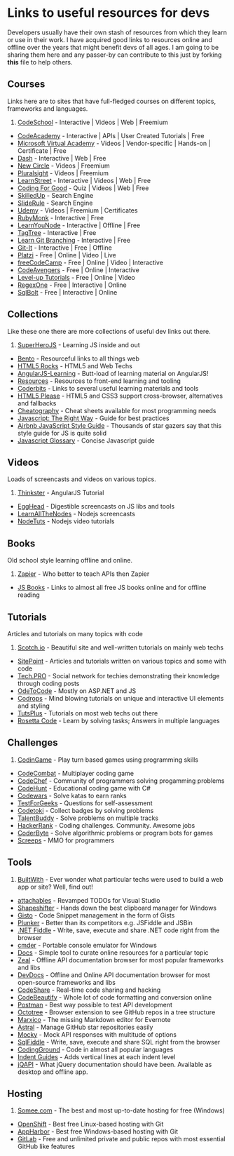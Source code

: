 # Links to useful resources for devs

Developers usually have their own stash of resources from which they learn or use in their work. I have acquired good links to resources online and offline over the years that might benefit devs of all ages. I am going to be sharing them here and any passer-by can contribute to this just by forking **this** file to help others.

## Courses

Links here are to sites that have full-fledged courses on different topics, frameworks and languages.
 
1. [CodeSchool](http://www.codeschool.com) - Interactive | Videos | Web | Freemium
* [CodeAcademy](http://www.codeacademy.com) - Interactive | APIs | User Created Tutorials | Free
* [Microsoft Virtual Academy](http://www.microsoftvirtualacademy.com) - Videos | Vendor-specific | Hands-on | Certificate | Free
* [Dash](https://dash.generalassemb.ly) - Interactive | Web | Free
* [New Circle](http://www.thenewcircle.com) - Videos | Freemium
* [Pluralsight](http://www.pluralsight.com) - Videos | Freemium
* [LearnStreet](http://www.learnstreet.com) - Interactive | Videos | Web | Free
* [Coding For Good](http://cfg.good.is) - Quiz | Videos | Web | Free
* [SkilledUp](http://www.skilledup.com) - Search Engine
* [SlideRule](http://www.mysliderule.com) - Search Engine
* [Udemy](https://www.udemy.com) - Videos | Freemium | Certificates
* [RubyMonk](https://rubymonk.com) - Interactive | Free
* [LearnYouNode](https://github.com/workshopper/learnyounode) - Interactive | Offline | Free
* [TagTree](http://tagtree.tv/) - Interactive | Free
* [Learn Git Branching](http://pcottle.github.io/learnGitBranching/) - Interactive | Free
* [Git-It](https://github.com/jlord/git-it) - Interactive | Free | Offline
* [Platzi](https://courses.platzi.com/) - Free | Online | Video | Live
* [freeCodeCamp](http://www.freecodecamp.com/) - Free | Online | Video | Interactive
* [CodeAvengers](http://www.codeavengers.com/) - Free | Online | Interactive
* [Level-up Tutorials](http://leveluptuts.com/) - Free | Online | Video
* [RegexOne](http://regexone.com) - Free | Interactive | Online
* [SqlBolt](http://sqlbolt.com) - Free | Interactive | Online

## Collections

Like these one there are more collections of useful dev links out there.

1. [SuperHeroJS](http://www.superherojs.com/) - Learning JS inside and out
* [Bento](http://www.bento.io) - Resourceful links to all things web 
* [HTML5 Rocks](http://www.html5rocks.com) - HTML5 and Web Techs
* [AngularJS-Learning](https://github.com/jmcunningham/AngularJS-Learning) - Butt-load of learning material on AngularJS!
* [Resources](https://github.com/tevko/Resources) - Resources to front-end learning and tooling
* [Coderbits](https://coderbits.com/posts) - Links to several useful learning materials and tools
* [HTML5 Please](http://html5please.com) - HTML5 and CSS3 support cross-browser, alternatives and fallbacks 
* [Cheatography](http://www.cheatography.com) - Cheat sheets available for most programming needs
* [Javascript: The Right Way](http://jstherightway.org) - Guide for best practices
* [Airbnb JavaScript Style Guide](https://github.com/airbnb/javascript) - Thousands of star gazers say that this style guide for JS is quite solid
* [Javascript Glossary](http://www.codecademy.com/glossary/javascript) - Concise Javascript guide

## Videos

Loads of screencasts and videos on various topics.

1. [Thinkster](http://www.thinkster.io) - AngularJS Tutorial
*  [EggHead](https://egghead.io) - Digestible screencasts on JS libs and tools
*  [LearnAllTheNodes](http://www.learnallthenodes.com/) - Nodejs screencasts
*  [NodeTuts](http://nodetuts.com/) - Nodejs video tutorials


## Books

Old school style learning offline and online.

1. [Zapier](https://zapier.com/learn/apis) - Who better to teach APIs then Zapier
* [JS Books](http://jsbooks.revolunet.com) - Links to almost all free JS books online and for offline reading

## Tutorials

Articles and tutorials on many topics with code

1. [Scotch.io](http://www.scotch.io) - Beautiful site and well-written tutorials on mainly web techs
* [SitePoint](http://www.sitepoint.com) - Articles and tutorials written on various topics and some with code
* [Tech.PRO](http://www.tech.pro) - Social network for techies demonstrating their knowledge through coding posts
* [OdeToCode](http://www.odetocode.com) - Mostly on ASP.NET and JS
* [Codrops](http://www.tympanus.net/codrops) - Mind blowing tutorials on unique and interactive UI elements and styling
* [TutsPlus](http://code.tutsplus.com/) - Tutorials on most web techs out there
* [Rosetta Code](http://www.rosettacode.org) - Learn by solving tasks; Answers in multiple languages

## Challenges
1. [CodinGame](http://www.codingame.com/) - Play turn based games using programming skills
* [CodeCombat](https://codecombat.com/) - Multiplayer coding game
* [CodeChef](http://www.codechef.com/) - Community of programmers solving progamming problems
* [CodeHunt](https://www.codehunt.com/) - Educational coding game with C#
* [Codewars](http://www.codewars.com/) - Solve katas to earn ranks
* [TestForGeeks](https://tests4geeks.com) - Questions for self-assessment
* [Codetoki](http://codetoki.com) - Collect badges by solving problems
* [TalentBuddy](http;//www.talentbuddy.co) - Solve problems on multiple tracks
* [HackerRank](https://www.hackerrank.com/) - Coding challenges. Community. Awesome jobs
* [CoderByte](http://coderbyte.com) - Solve algorithmic problems or program bots for games
* [Screeps](https://screeps.com/) - MMO for programmers

## Tools

1. [BuiltWith](http://www.builtwith.com) - Ever wonder what particular techs were used to build a web app or site? Well, find out!
* [attachables](http://visualstudiogallery.msdn.microsoft.com/850937ba-ff0b-43cb-badd-4e273b508c32) - Revamped TODOs for Visual Studio
* [Shapeshifter](http://flamefusion.net/software/shapeshifter-clipboard-manager) - Hands down the best clipboard manager for Windows
* [Gisto](http://www.gistoapp.com) - Code Snippet management in the form of Gists
* [Plunker](http://plnkr.co) - Better than its competitors e.g. JSFiddle and JSBin
* [.NET Fiddle](https://dotnetfiddle.net) - Write, save, execute and share .NET code right from the browser
* [cmder](http://bliker.github.io/cmder) - Portable console emulator for Windows
* [Docs](http://www.docs.com) - Simple tool to curate online resources for a particular topic
* [Zeal](http://zealdocs.org/) - Offline API documentation browser for most popular frameworks and libs
* [DevDocs](http://devdocs.io) - Offline and Online API documentation browser for most open-source frameworks and libs
* [CodeShare](http://codeshare.io) - Real-time code sharing and hacking
* [CodeBeautify](http://www.codebeautify.org) - Whole lot of code formatting and conversion online
* [Postman](http://www.getpostman.com) - Best way possible to test API development
* [Octotree](https://github.com/buunguyen/octotree) - Browser extension to see GitHub repos in a tree structure
* [Marxico](http://marxi.co) - The missing Markdown editor for Evernote
* [Astral](http://astralapp.com/) - Manage GitHub star repositories easily
* [Mocky](http://www.mocky.io/) - Mock API responses with multitude of options
* [SqlFiddle](http://www.sqlfiddle.com/) - Write, save, execute and share SQL right from the browser
* [CodingGround](http://www.tutorialspoint.com/codingground.htm) - Code in almost all popular languages
* [Indent Guides](https://visualstudiogallery.msdn.microsoft.com/e792686d-542b-474a-8c55-630980e72c30) - Adds vertical lines at each indent level
* [jQAPI](http://jqapi.com/) - What jQuery documentation should have been. Available as desktop and offline app.

## Hosting

1. [Somee.com](https://somee.com) - The best and most up-to-date hosting for free (Windows)
* [OpenShift](https://www.openshift.com) - Best free Linux-based hosting with Git
* [AppHarbor](https://appharbor.com/) - Best free Windows-based hosting with Git
* [GitLab](http://www.gitlab.com) - Free and unlimited private and public repos with most essential GitHub like features
